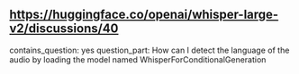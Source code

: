 ## https://huggingface.co/openai/whisper-large-v2/discussions/40

contains_question: yes
question_part: How can I detect the language of the audio by loading the model named WhisperForConditionalGeneration 